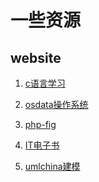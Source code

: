 一些资源
=======

website
-------

1. [c语言学习](http://akaedu.github.io/book)

2. [osdata操作系统](httP://www.osdata.com/)

3. [php-fig](https://php-fig.org/)

4. [IT电子书](http://www.allitebooks.com/)

5. [umlchina建模](http://www.umlchina.com/)